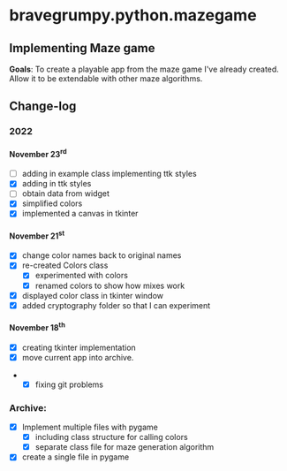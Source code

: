 # bravegrumpy.python.mazegame
## Implementing Maze game
__Goals__: To create a playable app from the maze game I've already created.
Allow it to be extendable with other maze algorithms. 

## Change-log
### 2022
#### November 23<sup>rd</sup>
- [ ] adding in example class implementing ttk styles
- [x] adding in ttk styles
- [ ] obtain data from widget
- [x] simplified colors 
- [x] implemented a canvas in tkinter
#### November 21<sup>st</sup>
- [X] change color names back to original names
- [x] re-created Colors class
  - [x] experimented with colors 
  - [x] renamed colors to show how mixes work
- [x] displayed color class in tkinter window
- [x] added cryptography folder so that I can experiment
#### November 18<sup>th</sup>
- [x] creating tkinter implementation
- [x] move current app into archive.  
- - [x] fixing git problems
### Archive:
- [x] Implement multiple files with pygame
  - [x] including class structure for calling colors
  - [x] separate class file for maze generation algorithm
- [x] create a single file in pygame